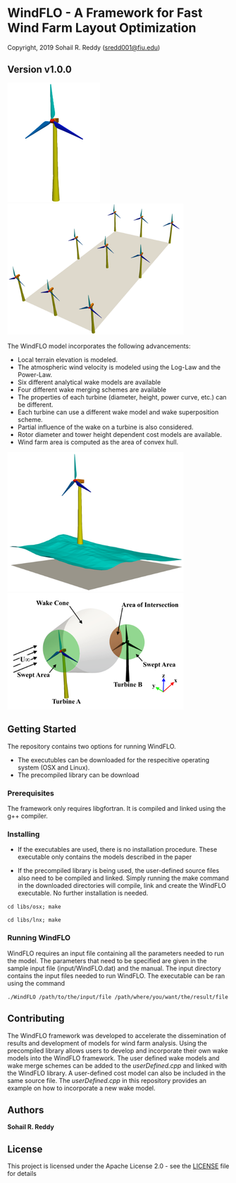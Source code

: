 # WindFLO - A Framework for Fast Wind Farm Layout Optimization
Copyright, 2019 Sohail R. Reddy  (sredd001@fiu.edu)

## Version v1.0.0

<img src="/images/Turbine.png" width="210">             <img src="/images/WindFarmLayout.png" width="400">

The WindFLO model incorporates the following advancements:

* Local terrain elevation is modeled.
* The atmospheric wind velocity is modeled using the Log-Law and the Power-Law.
* Six different analytical wake models are available
* Four different wake merging schemes are available
* The properties of each turbine (diameter, height, power curve, etc.) can be different. 
* Each turbine can use a different wake model and wake superposition scheme.
* Partial influence of the wake on a turbine is also considered.
* Rotor diameter and tower height dependent cost models are available.
* Wind farm area is computed as the area of convex hull.

<img src="/images/TurbineOverLand.png" width="400"> <img src="/images/WakeCone.png" width="400">

## Getting Started

The repository contains two options for running WindFLO. 

* The executubles can be downloaded for the respecitive operating system (OSX and Linux).
* The precompiled library can be download


### Prerequisites

The framework only requires libgfortran. It is compiled and linked using the g++ compiler.


### Installing

* If the executables are used, there is no installation procedure. These executable only contains the models described in the paper

* If the precompiled library is being used, the user-defined source files also need to be compiled and linked. Simply running the make command in the downloaded directories will compile, link and create the WindFLO executable. No further installation is needed. 

```
cd libs/osx; make
```
```
cd libs/lnx; make
```

### Running WindFLO

WindFLO requires an input file containing all the parameters needed to run the model. The parameters that need to be specified are given in the sample input file (input/WindFLO.dat) and the manual. The input directory contains the input files needed to run WindFLO. The executable can be ran using the command

```
./WindFLO /path/to/the/input/file /path/where/you/want/the/result/file
```

## Contributing

The WindFLO framework was developed to accelerate the dissemination of results and development of models for wind farm analysis. Using the precompiled library allows users to develop and incorporate their own wake models into the WindFLO framework. The user defined wake models and wake merge schemes can be added to the *userDefined.cpp* and linked with the WindFLO library. A user-defined cost model can also be included in the same source file. The *userDefined.cpp* in this repository provides an example on how to incorporate a new wake model.


## Authors

**Sohail R. Reddy**


## License

This project is licensed under the Apache License 2.0 - see the [LICENSE](LICENSE) file for details
